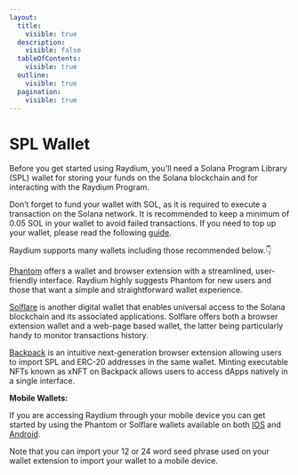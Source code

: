 ```yaml
---
layout:
  title:
    visible: true
  description:
    visible: false
  tableOfContents:
    visible: true
  outline:
    visible: true
  pagination:
    visible: true
---
```


# SPL Wallet

Before you get started using Raydium, you'll need a Solana Program Library (SPL) wallet for storing your funds on the Solana blockchain and for interacting with the Raydium Program.

Don’t forget to fund your wallet with SOL, as it is required to execute a transaction on the Solana network. It is recommended to keep a minimum of 0.05 SOL in your wallet to avoid failed transactions. If you need to top up your wallet, please read the following [guide](https://docs.raydium.io/raydium/getting-started/spl-wallets/buying-and-selling-digital-assets).

Raydium supports many wallets including those recommended below.👇

[Phantom](https://phantom.com/) offers a wallet and browser extension with a streamlined, user-friendly interface. Raydium highly suggests Phantom for new users and those that want a simple and straightforward wallet experience.

[Solflare](https://solflare.com/) is another digital wallet that enables universal access to the Solana blockchain and its associated applications. Solflare offers both a browser extension wallet and a web-page based wallet, the latter being particularly handy to monitor transactions history.

[Backpack](https://www.backpack.app/) is an intuitive next-generation browser extension allowing users to import SPL and ERC-20 addresses in the same wallet. Minting executable NFTs known as xNFT on Backpack allows users to access dApps natively in a single interface.

**Mobile Wallets:**

If you are accessing Raydium through your mobile device you can get started by using the Phantom or Solflare wallets available on both [IOS](https://apps.apple.com/us/app/phantom-solana-wallet/id1598432977) and [Android](https://play.google.com/store/apps/details?id=app.phantom).

Note that you can import your 12 or 24 word seed phrase used on your wallet extension to import your wallet to a mobile device.
